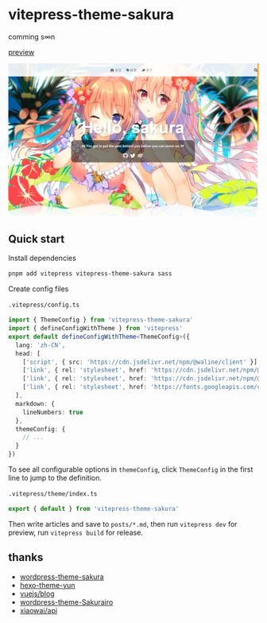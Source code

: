 # vitepress-theme-sakura

comming s∞n

[preview](https://flaribbit.github.io/vitepress-theme-sakura/)

![preview](./preview.webp)

## Quick start

Install dependencies

```sh
pnpm add vitepress vitepress-theme-sakura sass
```

Create config files

`.vitepress/config.ts`
```ts
import { ThemeConfig } from 'vitepress-theme-sakura'
import { defineConfigWithTheme } from 'vitepress'
export default defineConfigWithTheme<ThemeConfig>({
  lang: 'zh-CN',
  head: [
    ['script', { src: 'https://cdn.jsdelivr.net/npm/@waline/client' }],
    ['link', { rel: 'stylesheet', href: 'https://cdn.jsdelivr.net/npm/@fortawesome/fontawesome-free@6.0.0/css/regular.min.css' }],
    ['link', { rel: 'stylesheet', href: 'https://cdn.jsdelivr.net/npm/@fortawesome/fontawesome-free@6.0.0/css/all.min.css' }],
    ['link', { rel: 'stylesheet', href: 'https://fonts.googleapis.com/css?family=Noto+Serif+SC' }]
  ],
  markdown: {
    lineNumbers: true
  },
  themeConfig: {
    // ...
  }
})
```

To see all configurable options in `themeConfig`, click `ThemeConfig` in the first line to jump to the definition.

`.vitepress/theme/index.ts`
```ts
export { default } from 'vitepress-theme-sakura'
```

Then write articles and save to `posts/*.md`, then run `vitepress dev` for preview, run `vitepress build` for release.

## thanks
- [wordpress-theme-sakura](https://github.com/mashirozx/sakura)
- [hexo-theme-yun](https://github.com/YunYouJun/hexo-theme-yun)
- [vuejs/blog](https://github.com/vuejs/blog)
- [wordpress-theme-Sakurairo](https://github.com/mirai-mamori/Sakurairo)
- [xiaowai/api](https://api.ixiaowai.cn/)
